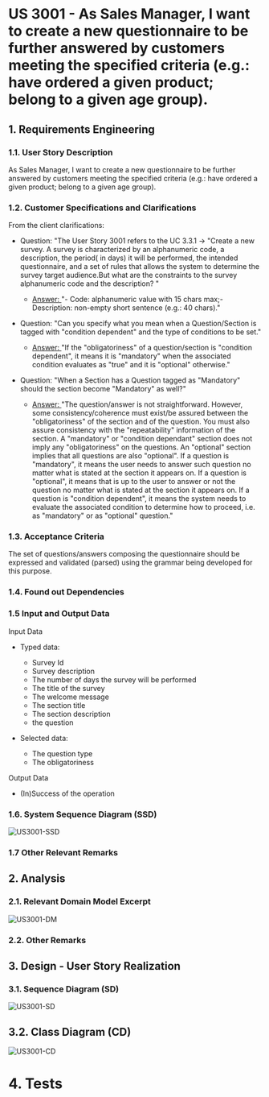 # US 3001 - As Sales Manager, I want to create a new questionnaire to be further answered by customers meeting the specified criteria (e.g.: have ordered a given product; belong to a given age group).

## 1. Requirements Engineering

### 1.1. User Story Description

As Sales Manager, I want to create a new questionnaire to be further answered by customers meeting the specified criteria (e.g.: have ordered a given product; belong to a given age group).

### 1.2. Customer Specifications and Clarifications

From the client clarifications:

* Question: "The User Story 3001  refers to the UC 3.3.1 -> "Create a new survey. A survey is characterized by an alphanumeric code, a description, the period( in days) it will be performed, the intended questionnaire, and a set of rules that allows the system to determine the survey target audience.But what are the constraints to the survey alphanumeric code and the description?  "
  * [Answer: ](https://moodle.isep.ipp.pt/mod/forum/discuss.php?d=16357) "- Code: alphanumeric value with 15 chars max;- Description: non-empty short sentence (e.g.: 40 chars)."

* Question: "Can you specify what you mean when a Question/Section is tagged with "condition dependent" and the type of conditions to be set."
  * [Answer: ](https://moodle.isep.ipp.pt/mod/forum/discuss.php?d=16388) "If the "obligatoriness" of a question/section is "condition dependent", it means it is "mandatory" when the associated condition evaluates as "true" and it is "optional" otherwise."

* Question: "When a Section has a Question tagged as "Mandatory" should the section become "Mandatory" as well?"
    * [Answer: ](https://moodle.isep.ipp.pt/mod/forum/discuss.php?d=16388) "The question/answer is not straightforward. However, some consistency/coherence must exist/be assured between the "obligatoriness" of the section and of the question. You must also assure consistency with the "repeatability" information of the section. A "mandatory" or "condition dependant" section does not imply any "obligatoriness" on the questions. An "optional" section implies that all questions are also "optional". If a question is "mandatory", it means the user needs to answer such question no matter what is stated at the section it appears on. If a question is "optional", it means that is up to the user to answer or not the question no matter what is stated at the section it appears on. If a question is "condition dependent", it means the system needs to evaluate the associated condition to determine how to proceed, i.e. as "mandatory" or as "optional" question."
    

### 1.3. Acceptance Criteria

The set of questions/answers composing the questionnaire should be expressed and validated (parsed) using the grammar being developed for this purpose.

### 1.4. Found out Dependencies


### 1.5 Input and Output Data


Input Data

* Typed data:
    * Survey Id
    * Survey description
    * The number of days the survey will be performed
    * The title of the survey
    * The welcome message
    * The section title
    * The section description
    * the question


* Selected data:
    * The question type 
    * The obligatoriness 

Output Data

* (In)Success of the operation


### 1.6. System Sequence Diagram (SSD)


![US3001-SSD](US3001_SSD.svg)


### 1.7 Other Relevant Remarks


## 2. Analysis

### 2.1. Relevant Domain Model Excerpt

![US3001-DM](US3001_DM.svg)

### 2.2. Other Remarks



## 3. Design - User Story Realization

### 3.1. Sequence Diagram (SD)


![US3001-SD](US3001_SD.svg)

## 3.2. Class Diagram (CD)


![US3001-CD](US3001_CD.svg)

# 4. Tests


